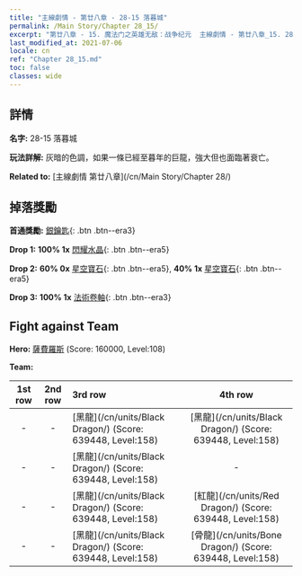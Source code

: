 ```yaml
---
title: "主線劇情 - 第廿八章 - 28-15 落暮城"
permalink: /Main Story/Chapter 28_15/
excerpt: "第廿八章 - 15. 魔法门之英雄无敌：战争纪元  主線劇情 - 第廿八章_15. 28-15 落暮城"
last_modified_at: 2021-07-06
locale: cn
ref: "Chapter 28_15.md"
toc: false
classes: wide
---
```


## 詳情

 **名字:** 28-15 落暮城

 **玩法詳解:** 灰暗的色調，如果一條已經至暮年的巨龍，強大但也面臨著衰亡。

 **Related to:** [主線劇情 第廿八章](/cn/Main Story/Chapter 28/)

## 掉落獎勵

 **首通獎勵:** [銀鑰匙](/cn/Items/con_693/){: .btn .btn--era3}

 **Drop 1:** **100% 1x** [閃耀水晶](/cn/Items/mat_101/){: .btn .btn--era5}

 **Drop 2:** **60% 0x** [星空寶石](/cn/Items/mat_93/){: .btn .btn--era5}, **40% 1x** [星空寶石](/cn/Items/mat_93/){: .btn .btn--era5}

 **Drop 3:** **100% 1x** [法術卷軸](/cn/Items/con_694/){: .btn .btn--era3}


## Fight against Team
 **Hero:** [薩費羅斯](/cn/heroes/Sephinroth/) (Score: 160000, Level:108)

 **Team:**


  | 1st row | 2nd row | 3rd row | 4th row |
  |:----:|:----:|:----|:----:|
  | - | - | [黑龍](/cn/units/Black Dragon/) (Score: 639448, Level:158)  | [黑龍](/cn/units/Black Dragon/) (Score: 639448, Level:158)  |
  | - | - | [黑龍](/cn/units/Black Dragon/) (Score: 639448, Level:158)  | - |
  | - | - | [黑龍](/cn/units/Black Dragon/) (Score: 639448, Level:158)  | [紅龍](/cn/units/Red Dragon/) (Score: 639448, Level:158)  |
  | - | - | [黑龍](/cn/units/Black Dragon/) (Score: 639448, Level:158)  | [骨龍](/cn/units/Bone Dragon/) (Score: 639448, Level:158)  |


